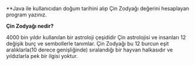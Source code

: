 **Java ile kullanıcıdan doğum tarihini alıp Çin Zodyağı değerini hesaplayan program yazınız.

**Çin Zodyağı nedir?**

4000 bin yıldır kullanılan bir astroloji çeşididir Çin astrolojisi ve insanları 12 değişik burç ve sembollerle tanımlar.
Çin Zodyağı bu 12 burcun eşit aralıklarla(10 derece genişliğinde) sıralandığı bir hayvan halkasıdır ve yıldızlarla pek bir ilgisi yoktur.
